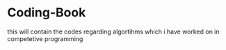 # Coding-Book
this will contain the codes regarding algortihms which i have worked on in competetive programming 
